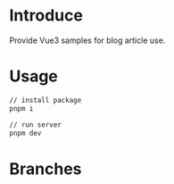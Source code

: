 
# Introduce

Provide Vue3 samples for blog article use.

# Usage

```bash
// install package
pnpm i

// run server
pnpm dev
```

# Branches


